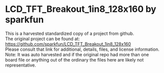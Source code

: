 
# LCD_TFT_Breakout_1in8_128x160 by sparkfun  
This is a harvested standardized copy of a project from github.  
The original project can be found at:  
https://github.com/sparkfun/LCD_TFT_Breakout_1in8_128x160  
Please consult that link for additional, details, files, and license information.  
Note: It was auto harvested and if the original repo had more than one board file or anything out of the ordinary the files here are likely not representative.  
    